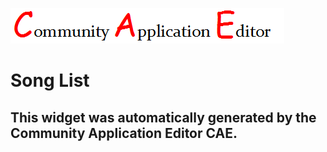 ![CAE](https://github.com/CAE-Community-Application-Editor/frontendComponent-50/blob/gh-pages/img/logo.png)  

Song List
===================


This widget was automatically generated by the Community Application Editor CAE.  
---------------
